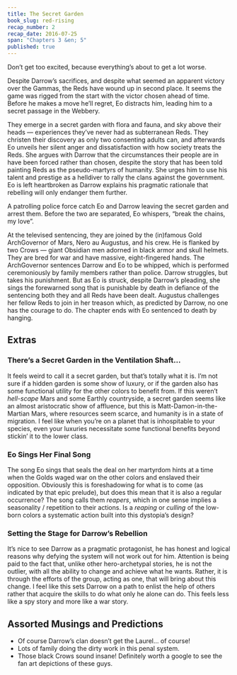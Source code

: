 ```yaml
---
title: The Secret Garden
book_slug: red-rising
recap_number: 2
recap_date: 2016-07-25
span: "Chapters 3 &en; 5"
published: true
---
```


Don’t get too excited, because everything’s about to get a lot worse.

Despite Darrow’s sacrifices, and despite what seemed an apparent victory over the Gammas, the Reds have wound up in second place. It seems the game was rigged from the start with the victor chosen ahead of time. Before he makes a move he’ll regret, Eo distracts him, leading him to a secret passage in the Webbery. 

They emerge in a secret garden with flora and fauna, and sky above their heads — experiences they’ve never had as subterranean Reds. They christen their discovery as only two consenting adults can, and afterwards Eo unveils her silent anger and dissatisfaction with how society treats the Reds. 
She argues with Darrow that the circumstances their people are in have been forced rather than chosen, despite the story that has been told painting Reds as the pseudo-martyrs of humanity. She urges him to use his talent and prestige as a helldiver to rally the clans against the government. Eo is left heartbroken as Darrow explains his pragmatic rationale that rebelling will only endanger them further. 

A patrolling police force catch Eo and Darrow leaving the secret garden and arrest them. Before the two are separated, Eo whispers, “break the chains, my love”.

At the televised sentencing, they are joined by the (in)famous Gold ArchGovernor of Mars, Nero au Augustus, and his crew. He is flanked by two Crows — giant Obsidian men adorned in black armor and skull helmets. They are bred for war and have massive, eight-fingered hands. The ArchGovernor sentences Darrow and Eo to be whipped, which is performed ceremoniously by family members rather than police. Darrow struggles, but takes his punishment. But as Eo is struck, despite Darrow’s pleading, she sings the forewarned song that is punishable by death in defiance of the sentencing both they and all Reds have been dealt. Augustus challenges her fellow Reds to join in her treason which, as predicted by Darrow, no one has the courage to do. The chapter ends with Eo sentenced to death by hanging.


## Extras


### There’s a Secret Garden in the Ventilation Shaft…
It feels weird to call it a secret garden, but that’s totally what it is. I’m not sure if a hidden garden is some show of luxury, or if the garden also has some functional utility for the other colors to benefit from. If this weren’t *hell-scape* Mars and some Earthly countryside, a secret garden seems like an almost aristocratic show of affluence, but this is Matt-Damon-in-the-Martian Mars, where resources seem scarce, and humanity is in a state of migration. I feel like when you’re on a planet that is inhospitable to your species, even your luxuries necessitate some functional benefits beyond stickin’ it to the lower class.

### Eo Sings Her Final Song
The song Eo sings that seals the deal on her martyrdom hints at a time when the Golds waged war on the other colors and enslaved their opposition. Obviously this is foreshadowing for what is to come (as indicated by that epic prelude), but does this mean that it is also a regular occurrence? The song calls them *reapers*, which in one sense implies a seasonality / repetition to their actions. Is a *reaping* or *culling* of the low-born colors a systematic action built into this dystopia’s design?

### Setting the Stage for Darrow’s Rebellion
It’s nice to see Darrow as a pragmatic protagonist, he has honest and logical reasons why defying the system will not work out for him. Attention is being paid to the fact that, unlike other hero-archetypal stories, he is not the outlier, with all the ability to change and achieve what he wants. Rather, it is through the efforts of the group, acting as one, that will bring about this change. I feel like this sets Darrow on a path to enlist the help of others rather that acquire the skills to do what only he alone can do. This feels less like a spy story and more like a war story. 


## Assorted Musings and Predictions

- Of course Darrow’s clan doesn’t get the Laurel… of course!
- Lots of family doing the dirty work in this penal system.
- Those black Crows sound insane! Definitely worth a google to see the fan art depictions of these guys. 
